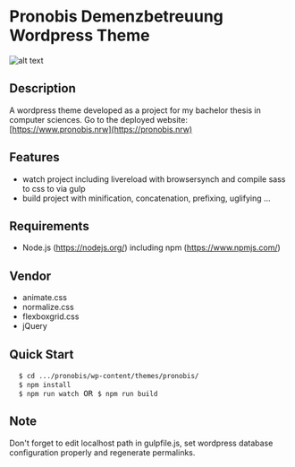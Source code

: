 # Pronobis Demenzbetreuung Wordpress Theme

![alt text](http://www.pronobis.nrw/wp-content/themes/pronobis/screenshot.png)


## Description
A wordpress theme developed as a project for my bachelor thesis in computer sciences. Go to the deployed website: [https://www.pronobis.nrw](https://pronobis.nrw)

## Features
- watch project including livereload with browsersynch and compile sass to css to via gulp
- build project with minification, concatenation, prefixing, uglifying ...

## Requirements
- Node.js (https://nodejs.org/) including npm (https://www.npmjs.com/)

## Vendor
- animate.css
- normalize.css
- flexboxgrid.css
- jQuery

## Quick Start
<pre>
  <code>$ cd .../pronobis/wp-content/themes/pronobis/</code>
  <code>$ npm install</code>
  <code>$ npm run watch</code> OR <code>$ npm run build</code>
</pre>

## Note
Don't forget to edit localhost path in gulpfile.js, set wordpress database configuration properly and regenerate permalinks.
